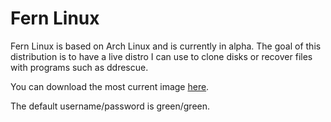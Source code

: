 # Fern Linux

Fern Linux is based on Arch Linux and is currently in alpha. The goal of this distribution is to have a live distro I can use to clone disks or recover files with programs such as ddrescue.

You can download the most current image [here](https://mega.nz/#!opZhGASQ!bNK1CYXypxevm5anUvC8BQeTQRzfq4oPbqP93oGQd0Y).

The default username/password is green/green.
